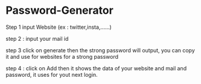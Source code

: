 # Password-Generator
Step 1 
input Website (ex : twitter,insta,......)

step 2 :
input your mail id

step 3 click on generate
then the strong password will output, you can copy it and use for websites for a strong password

step 4 :  click on Add
then it shows the data of your website and mail and password, it uses for yout next login.
